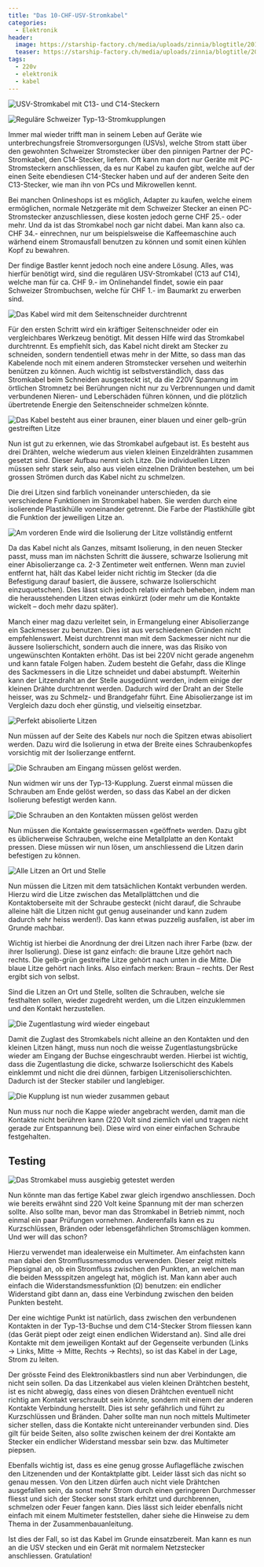 ```yaml
---
title: "Das 10-CHF-USV-Stromkabel"
categories:
  - Elektronik
header:
  image: https://starship-factory.ch/media/uploads/zinnia/blogtitle/2014-09-30_21.29.30.jpg
  teaser: https://starship-factory.ch/media/uploads/zinnia/blogtitle/2014-09-30_21.29.30.jpg
tags:
  - 220v
  - elektronik
  - kabel
---
```


![USV-Stromkabel mit C13- und C14-Steckern](https://starship-factory.ch/media/snippet_images/content_small/usv-stromkabel-mit-c13-und-c14-steckern.jpg "USV-Stromkabel mit C13- und C14-Steckern")

![Reguläre Schweizer Typ-13-Stromkupplungen](https://starship-factory.ch/media/snippet_images/content_small/regulare-schweizer-strombuchsen.jpg "Reguläre Schweizer Typ-13-Stromkupplungen")

Immer mal wieder trifft man in seinem Leben auf Geräte wie unterbrechungsfreie Stromversorgungen (USVs), welche Strom statt über den gewohnten Schweizer Stromstecker über den pinnigen Partner der PC-Stromkabel, den C14-Stecker, liefern. Oft kann man dort nur Geräte mit PC-Stromsteckern anschliessen, da es nur Kabel zu kaufen gibt, welche auf der einen Seite ebendiesen C14-Stecker haben und auf der anderen Seite den C13-Stecker, wie man ihn von PCs und Mikrowellen kennt.

Bei manchen Onlineshops ist es möglich, Adapter zu kaufen, welche einem ermöglichen, normale Netzgeräte mit dem Schweizer Stecker an einen PC-Stromstecker anzuschliessen, diese kosten jedoch gerne CHF 25.- oder mehr. Und da ist das Stromkabel noch gar nicht dabei. Man kann also ca. CHF 34.- einrechnen, nur um beispielsweise die Kaffeemaschine auch wärhend einem Stromausfall benutzen zu können und somit einen kühlen Kopf zu bewahren.

Der findige Bastler kennt jedoch noch eine andere Lösung. Alles, was hierfür benötigt wird, sind die regulären USV-Stromkabel (C13 auf C14), welche man für ca. CHF 9.- im Onlinehandel findet, sowie ein paar Schweizer Strombuchsen, welche für CHF 1.- im Baumarkt zu erwerben sind.

  

![Das Kabel wird mit dem Seitenschneider durchtrennt](https://starship-factory.ch/media/snippet_images/content_small/das-kabel-wird-mit-dem-seitenschneider-durchtrennt.jpg "Das Kabel wird mit dem Seitenschneider durchtrennt")

Für den ersten Schritt wird ein kräftiger Seitenschneider oder ein vergleichbares Werkzeug benötigt. Mit dessen Hilfe wird das Stromkabel durchtrennt. Es empfiehlt sich, das Kabel nicht direkt am Stecker zu schneiden, sondern tendentiell etwas mehr in der Mitte, so dass man das Kabelende noch mit einem anderen Stromstecker versehen und weiterhin benützen zu können. Auch wichtig ist selbstverständlich, dass das Stromkabel beim Schneiden ausgesteckt ist, da die 220V Spannung im örtlichen Stromnetz bei Berührungen nicht nur zu Verbrennungen und damit verbundenen Nieren- und Leberschäden führen können, und die plötzlich übertretende Energie den Seitenschneider schmelzen könnte.

  

![Das Kabel besteht aus einer braunen, einer blauen und einer gelb-grün gestreiften Litze](https://starship-factory.ch/media/snippet_images/content_small/das-kabel-besteht-aus-einer-braunen-einer-blauen-und-einer-gelb-grun-gestreiften-litze.jpg "Das Kabel besteht aus einer braunen, einer blauen und einer gelb-grün gestreiften Litze")

Nun ist gut zu erkennen, wie das Stromkabel aufgebaut ist. Es besteht aus drei Drähten, welche wiederum aus vielen kleinen Einzeldrähten zusammen gesetzt sind. Dieser Aufbau nennt sich Litze. Die individuellen Litzen müssen sehr stark sein, also aus vielen einzelnen Drähten bestehen, um bei grossen Strömen durch das Kabel nicht zu schmelzen.

Die drei Litzen sind farblich voneinander unterschieden, da sie verschiedene Funktionen im Stromkabel haben. Sie werden durch eine isolierende Plastikhülle voneinander getrennt. Die Farbe der Plastikhülle gibt die Funktion der jeweiligen Litze an.

  

![Am vorderen Ende wird die Isolierung der Litze vollständig entfernt](https://starship-factory.ch/media/snippet_images/content_small/am-vorderen-ende-wird-die-isolierung-der-litze-vollstandig-entfernt.jpg "Am vorderen Ende wird die Isolierung der Litze vollständig entfernt")

Da das Kabel nicht als Ganzes, mitsamt Isolierung, in den neuen Stecker passt, muss man im nächsten Schritt die äussere, schwarze Isolierung mit einer Abisolierzange ca. 2-3 Zentimeter weit entfernen. Wenn man zuviel entfernt hat, hält das Kabel leider nicht richtig im Stecker (da die Befestigung darauf basiert, die äussere, schwarze Isolierschicht einzuquetschen). Dies lässt sich jedoch relativ einfach beheben, indem man die herausstehenden Litzen etwas einkürzt (oder mehr um die Kontakte wickelt – doch mehr dazu später).

Manch einer mag dazu verleitet sein, in Ermangelung einer Abisolierzange ein Sackmesser zu benutzen. Dies ist aus verschiedenen Gründen nicht empfehlenswert. Meist durchtrennt man mit dem Sackmesser nicht nur die äussere Isolierschicht, sondern auch die innere, was das Risiko von ungewünschten Kontakten erhöht. Das ist bei 220V nicht gerade angenehm und kann fatale Folgen haben. Zudem besteht die Gefahr, dass die Klinge des Sackmessers in die Litze schneidet und dabei abstumpft. Weiterhin kann der Litzendraht an der Stelle ausgedünnt werden, indem einige der kleinen Drähte durchtrennt werden. Dadurch wird der Draht an der Stelle heisser, was zu Schmelz- und Brandgefahr führt. Eine Abisolierzange ist im Vergleich dazu doch eher günstig, und vielseitig einsetzbar.

  

![Perfekt abisolierte Litzen](https://starship-factory.ch/media/snippet_images/content_small/perfekt-abisolierte-litzen.jpg "Perfekt abisolierte Litzen")

Nun müssen auf der Seite des Kabels nur noch die Spitzen etwas abisoliert werden. Dazu wird die Isolierung in etwa der Breite eines Schraubenkopfes vorsichtig mit der Isolierzange entfernt.

  

![Die Schrauben am Eingang müssen gelöst werden.](https://starship-factory.ch/media/snippet_images/content_small/die-schrauben-am-eingang-mussen-gelost-werden.jpg "Die Schrauben am Eingang müssen gelöst werden.")

Nun widmen wir uns der Typ-13-Kupplung. Zuerst einmal müssen die Schrauben am Ende gelöst werden, so dass das Kabel an der dicken Isolierung befestigt werden kann.

  

![Die Schrauben an den Kontakten müssen gelöst werden](https://starship-factory.ch/media/snippet_images/content_small/die-schrauben-an-den-kontakten-mussen-gelost-werden.jpg "Die Schrauben an den Kontakten müssen gelöst werden")

Nun müssen die Kontakte gewissermassen «geöffnet» werden. Dazu gibt es üblicherweise Schrauben, welche eine Metallplatte an den Kontakt pressen. Diese müssen wir nun lösen, um anschliessend die Litzen darin befestigen zu können.

  

![Alle Litzen an Ort und Stelle](https://starship-factory.ch/media/snippet_images/content_small/alle-litzen-an-ort-und-stelle.jpg "Alle Litzen an Ort und Stelle")

Nun müssen die Litzen mit dem tatsächlichen Kontakt verbunden werden. Hierzu wird die Litze zwischen das Metallplättchen und die Kontaktoberseite mit der Schraube gesteckt (nicht darauf, die Schraube alleine hält die Litzen nicht gut genug auseinander und kann zudem dadurch sehr heiss werden!). Das kann etwas puzzelig ausfallen, ist aber im Grunde machbar.

Wichtig ist hierbei die Anordnung der drei Litzen nach ihrer Farbe (bzw. der ihrer Isolierung). Diese ist ganz einfach: die braune Litze gehört nach rechts. Die gelb-grün gestreifte Litze gehört nach unten in die Mitte. Die blaue Litze gehört nach links. Also einfach merken: Braun – rechts. Der Rest ergibt sich von selbst.

Sind die Litzen an Ort und Stelle, sollten die Schrauben, welche sie festhalten sollen, wieder zugedreht werden, um die Litzen einzuklemmen und den Kontakt herzustellen.

  

![Die Zugentlastung wird wieder eingebaut](https://starship-factory.ch/media/snippet_images/content_small/die-zugentlastung-wird-wieder-eingebaut.jpg "Die Zugentlastung wird wieder eingebaut")

Damit die Zuglast des Stromkabels nicht alleine an den Kontakten und den kleinen Litzen hängt, muss nun noch die weisse Zugentlastungsbrücke wieder am Eingang der Buchse eingeschraubt werden. Hierbei ist wichtig, dass die Zugentlastung die dicke, schwarze Isolierschicht des Kabels einklemmt und nicht die drei dünnen, farbigen Litzenisolierschichten. Dadurch ist der Stecker stabiler und langlebiger.

  

![Die Kupplung ist nun wieder zusammen gebaut](https://starship-factory.ch/media/snippet_images/content_small/die-kupplung-ist-nun-wieder-zusammen-gebaut.jpg "Die Kupplung ist nun wieder zusammen gebaut")

Nun muss nur noch die Kappe wieder angebracht werden, damit man die Kontakte nicht berühren kann (220 Volt sind ziemlich viel und tragen nicht gerade zur Entspannung bei). Diese wird von einer einfachen Schraube festgehalten.

  

## Testing

![Das Stromkabel muss ausgiebig getestet werden](https://starship-factory.ch/media/snippet_images/content_small/das-stromkabel-muss-ausgiebig-getestet-werden.jpg "Das Stromkabel muss ausgiebig getestet werden")

Nun könnte man das fertige Kabel zwar gleich irgendwo anschliessen. Doch wie bereits erwähnt sind 220 Volt keine Spannung mit der man scherzen sollte. Also sollte man, bevor man das Stromkabel in Betrieb nimmt, noch einmal ein paar Prüfungen vornehmen. Anderenfalls kann es zu Kurzschlüssen, Bränden oder lebensgefährlichen Stromschlägen kommen. Und wer will das schon?

Hierzu verwendet man idealerweise ein Multimeter. Am einfachsten kann man dabei den Stromflussmessmodus verwenden. Dieser zeigt mittels Piepsignal an, ob ein Stromfluss zwischen den Punkten, an welchen man die beiden Messspitzen angelegt hat, möglich ist. Man kann aber auch einfach die Widerstandsmessfunktion (Ω) benutzen: ein endlicher Widerstand gibt dann an, dass eine Verbindung zwischen den beiden Punkten besteht.

Der eine wichtige Punkt ist natürlich, dass zwischen den verbundenen Kontakten in der Typ-13-Buchse und dem C14-Stecker Strom fliessen kann (das Gerät piept oder zeigt einen endlichen Widerstand an). Sind alle drei Kontakte mit dem jeweiligen Kontakt auf der Gegenseite verbunden (Links → Links, Mitte → Mitte, Rechts → Rechts), so ist das Kabel in der Lage, Strom zu leiten.

Der grösste Feind des Elektronikbastlers sind nun aber Verbindungen, die nicht sein sollen. Da das Litzenkabel aus vielen kleinen Drähtchen besteht, ist es nicht abwegig, dass eines von diesen Drähtchen eventuell nicht richtig am Kontakt verschraubt sein könnte, sondern mit einem der anderen Kontakte Verbindung herstellt. Dies ist sehr gefährlich und führt zu Kurzschlüssen und Bränden. Daher sollte man nun noch mittels Multimeter sicher stellen, dass die Kontakte nicht untereinander verbunden sind. Dies gilt für beide Seiten, also sollte zwischen keinem der drei Kontakte am Stecker ein endlicher Widerstand messbar sein bzw. das Multimeter piepsen.

Ebenfalls wichtig ist, dass es eine genug grosse Auflagefläche zwischen den Litzenenden und der Kontaktplatte gibt. Leider lässt sich das nicht so genau messen. Von den Litzen dürfen auch nicht viele Drähtchen ausgefallen sein, da sonst mehr Strom durch einen geringeren Durchmesser fliesst und sich der Stecker sonst stark erhitzt und durchbrennen, schmelzen oder Feuer fangen kann. Dies lässt sich leider ebenfalls nicht einfach mit einem Multimeter feststellen, daher siehe die Hinweise zu dem Thema in der Zusammenbauanleitung.

Ist dies der Fall, so ist das Kabel im Grunde einsatzbereit. Man kann es nun an die USV stecken und ein Gerät mit normalem Netzstecker anschliessen. Gratulation!

